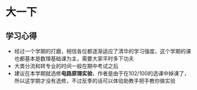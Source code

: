 # 大一下
## 学习心得
- 经过一个学期的打磨，相信各位都逐渐适应了清华的学习强度，这个学期的课也都基本是数理基础课为主，需要大家平时多下功夫
- 大类分流和转专业的时间一般在期中考试之后
- 建议在本学期就选修**电路原理实验**，作者是由于在102/100的选课中掉课了，所以这学期才没有选修，不过反季的话可以体验助教手把手教你做实验
